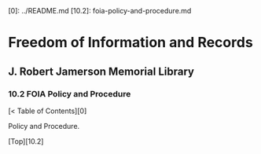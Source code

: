 <head>
	<link rel="stylesheet" type="text/css" href="../main.css">
</head>
[0]: ../README.md
[10.2]: foia-policy-and-procedure.md

# Freedom of Information and Records
## J. Robert Jamerson Memorial Library
### 10.2 FOIA Policy and Procedure
[< Table of Contents][0]

Policy and Procedure.

[Top][10.2]
